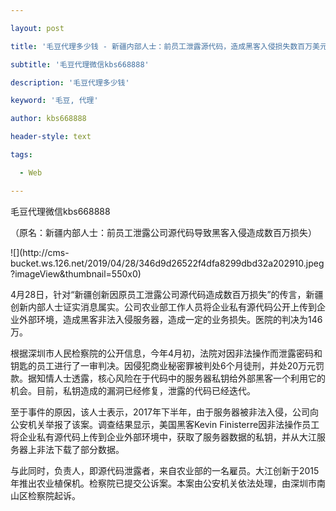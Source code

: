 ---
layout: post
title: '毛豆代理多少钱 - 新疆内部人士：前员工泄露源代码，造成黑客入侵损失数百万美元'
subtitle: '毛豆代理微信kbs668888'
description: '毛豆代理多少钱'
keyword: '毛豆, 代理'
author: kbs668888
header-style: text
tags:
  - Web
---
毛豆代理微信kbs668888

（原名：新疆内部人士：前员工泄露公司源代码导致黑客入侵造成数百万损失）

![](http://cms-
bucket.ws.126.net/2019/04/28/346d9d26522f4dfa8299dbd32a202910.jpeg?imageView&thumbnail=550x0)  

4月28日，针对“新疆创新因原员工泄露公司源代码造成数百万损失”的传言，新疆创新内部人士证实消息属实。公司农业部工作人员将企业私有源代码公开上传到企业外部环境，造成黑客非法入侵服务器，造成一定的业务损失。医院的判决为146万。

根据深圳市人民检察院的公开信息，今年4月初，法院对因非法操作而泄露密码和钥匙的员工进行了一审判决。因侵犯商业秘密罪被判处6个月徒刑，并处20万元罚款。据知情人士透露，核心风险在于代码中的服务器私钥给外部黑客一个利用它的机会。目前，私钥造成的漏洞已经修复，泄露的代码已经迭代。

至于事件的原因，该人士表示，2017年下半年，由于服务器被非法入侵，公司向公安机关举报了该案。调查结果显示，美国黑客Kevin
Finisterre因非法操作员工将企业私有源代码上传到企业外部环境中，获取了服务器数据的私钥，并从大江服务器上非法下载了部分数据。

与此同时，负责人，即源代码泄露者，来自农业部的一名雇员。大江创新于2015年推出农业植保机。检察院已提交公诉案。本案由公安机关依法处理，由深圳市南山区检察院起诉。

